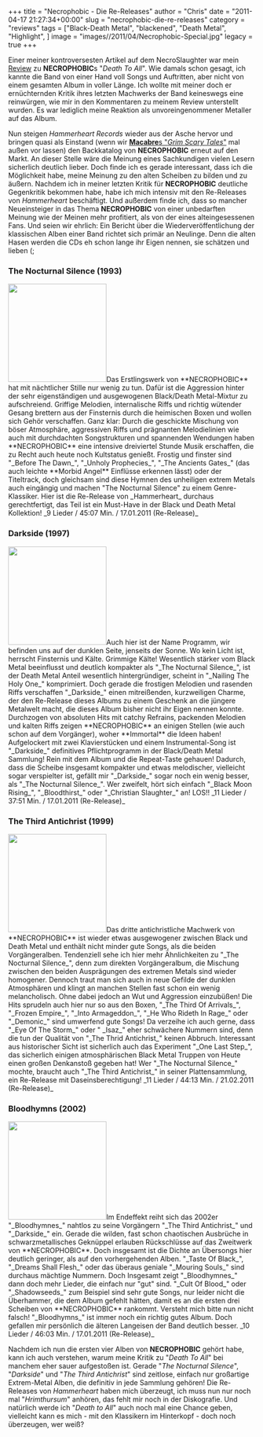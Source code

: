 +++
title = "Necrophobic - Die Re-Releases"
author = "Chris"
date = "2011-04-17 21:27:34+00:00"
slug = "necrophobic-die-re-releases"
category = "reviews"
tags = ["Black-Death Metal", "blackened", "Death Metal", "Highlight", ]
image = "images//2011/04/Necrophobic-Special.jpg"
legacy = true
+++

<center></center>

Einer meiner kontroversesten Artikel auf dem NecroSlaughter war mein <a href="http://necroslaughter.de/2009/05/necrophobic-death-to-all/">Review</a> zu **NECROPHOBIC**s "_Death To All_". Wie damals schon gesagt, ich kannte die Band von einer Hand voll Songs und Auftritten, aber nicht von einem gesamten Album in voller Länge. Ich wollte mit meiner doch er ernüchternden Kritik ihres letzten Machwerks der Band keineswegs eine reinwürgen, wie mir in den Kommentaren zu meinem Review unterstellt wurden. Es war lediglich meine Reaktion als unvoreingenommener Metaller auf das Album.

Nun steigen _Hammerheart Records_ wieder aus der Asche hervor und bringen quasi als Einstand (wenn wir <a href="http://necroslaughter.de/2011/01/macabre-grim-scary-tales/">**Macabre**s "_Grim Scary Tales_"</a> mal außen vor lassen) den Backkatalog von **NECROPHOBIC** erneut auf den Markt. An dieser Stelle wäre die Meinung eines Sachkundigen vielen Lesern sicherlich deutlich lieber. Doch finde ich es gerade interessant, dass ich die Möglichkeit habe, meine Meinung zu den alten Scheiben zu bilden und zu äußern. Nachdem ich in meiner letzten Kritik für **NECROPHOBIC** deutliche Gegenkritik bekommen habe, habe ich mich intensiv mit den Re-Releases von _Hammerheart_ beschäftigt. Und außerdem finde ich, dass so mancher Neueinsteiger in das Thema **NECROPHOBIC** von einer unbedarften Meinung wie der Meinen mehr profitiert, als von der eines alteingesessenen Fans. Und seien wir ehrlich: Ein Bericht über die Wiederveröffentlichung der klassischen Alben einer Band richtet sich primär an Neulinge. Denn die alten Hasen werden die CDs eh schon lange ihr Eigen nennen, sie schätzen und lieben (;

<h3>The Nocturnal Silence (1993)</h3>
<img alt="" class="alignleft size-full wp-image-5393 imgLeft" height="200" src="images//2011/04/Necrophobic-The-Nocturnal-Silence.jpg" title="Necrophobic - The Nocturnal Silence" width="200"/>Das Erstlingswerk von **NECROPHOBIC** hat mit nächtlicher Stille nur wenig zu tun. Dafür ist die Aggression hinter der  sehr eigenständigen und ausgewogenen Black/Death Metal-Mixtur zu aufschreiend. Griffige Melodien, internalische Riffs und richtig wütender Gesang brettern aus der Finsternis durch die heimischen Boxen und wollen sich Gehör verschaffen. Ganz klar: Durch die geschickte Mischung von böser Atmosphäre, aggressiven Riffs und prägnanten Melodielinien wie auch mit durchdachten Songstrukturen und spannenden Wendungen haben **NECROPHOBIC** eine intensive dreiviertel Stunde Musik erschaffen, die zu Recht auch heute noch Kultstatus genießt.
Frostig und finster sind "_Before The Dawn_", "_Unholy Prophecies_", "_The Ancients Gates_" (das auch leichte **Morbid Angel** Einflüsse erkennen lässt) oder der Titeltrack, doch gleichsam sind diese Hymnen des unheiligen extrem Metals auch eingängig und machen "The Nocturnal Silence" zu einem Genre-Klassiker. Hier ist die Re-Release von _Hammerheart_ durchaus gerechtfertigt, das Teil ist ein Must-Have in der Black und Death Metal Kollektion!
_9 Lieder / 45:07 Min. / 17.01.2011 (Re-Release)_

<h3>Darkside (1997)</h3>
<img alt="" class="alignleft size-full wp-image-5392 imgLeft" height="200" src="images//2011/04/Necrophobic-Darkside.jpg" title="Necrophobic - Darkside" width="200"/>Auch hier ist der Name Programm, wir befinden uns auf der dunklen Seite, jenseits der Sonne. Wo kein Licht ist, herrscht Finsternis und Kälte. Grimmige Kälte! Wesentlich stärker vom Black Metal beeinflusst und deutlich kompakter als "_The Nocturnal Silence_", ist der Death Metal Anteil wesentlich hintergründiger, scheint in "_Nailing The Holy One_" komprimiert. Doch gerade die frostigen Melodien und rasenden Riffs verschaffen "_Darkside_" einen mitreißenden, kurzweiligen Charme, der den Re-Release dieses Albums zu einem Geschenk an die jüngere Metalwelt macht, die dieses Album bisher nicht ihr Eigen nennen konnte. Durchzogen von absoluten Hits mit catchy Refrains, packenden Melodien und kalten Riffs zeigen **NECROPHOBIC** an einigen Stellen (wie auch schon auf dem Vorgänger), woher **Immortal** die Ideen haben! Aufgelockert mit zwei Klavierstücken und einem Instrumental-Song ist "_Darkside_" definitives Pflichtprogramm in der Black/Death Metal Sammlung! Rein mit dem Album und die Repeat-Taste gehauen!
Dadurch, dass die Scheibe insgesamt kompakter und etwas melodischer, vielleicht sogar verspielter ist, gefällt mir "_Darkside_" sogar noch ein wenig besser, als "_The Nocturnal Silence_". Wer zweifelt, hört sich einfach "_Black Moon Rising_", "_Bloodthirst_" oder "_Christian Slaughter_" an! LOS!!
_11 Lieder / 37:51 Min. / 17.01.2011 (Re-Release)_

<h3>The Third Antichrist (1999)</h3>
<img alt="" class="alignleft size-full wp-image-5394 imgLeft" height="200" src="images//2011/04/Necrophobic-The-Third-Antichrist.jpg" title="Necrophobic - The Third Antichrist" width="200"/>Das dritte antichristliche Machwerk von **NECROPHOBIC** ist wieder etwas ausgewogener zwischen Black und Death Metal und enthält nicht minder gute Songs, als die beiden Vorgängeralben. Tendenziell sehe ich hier mehr Ähnlichkeiten zu "_The Nocturnal Silence_", denn zum direkten Vorgängeralbum, die Mischung zwischen den beiden Ausprägungen des extremen Metals sind wieder homogener. Dennoch traut man sich auch in neue Gefilde der dunklen Atmosphären und klingt an manchen Stellen fast schon ein wenig melancholisch. Ohne dabei jedoch an Wut und Aggression einzubüßen!
Die Hits sprudeln auch hier nur so aus den Boxen, "_The Third Of Arrivals_", "_Frozen Empire_", "_Into Armageddon_", "_He Who Rideth In Rage_" oder "_Demonic_" sind umwerfend gute Songs! Da verzeihe ich auch gerne, dass "_Eye Of The Storm_" oder " _Isaz_" eher schwächere Nummern sind, denn die tun der Qualität von "_The Thrid Antichrist_" keinen Abbruch. Interessant aus historischer Sicht ist sicherlich auch das Experiment "_One Last Step_", das sicherlich einigen atmosphärischen Black Metal Truppen von Heute einen großen Denkanstoß gegeben hat!
Wer "_The Nocturnal Silence_" mochte, braucht auch "_The Third Antichrist_" in seiner Plattensammlung, ein Re-Release mit Daseinsberechtigung!
_11 Lieder / 44:13 Min. / 21.02.2011 (Re-Release)_

<h3>Bloodhymns (2002)</h3>
<img alt="" class="alignleft size-full wp-image-5391 imgLeft" height="200" src="images//2011/04/Necrophobic-Bloodhymns.jpg" title="Necrophobic - Bloodhymns" width="200"/>Im Endeffekt reiht sich das 2002er "_Bloodhymnes_" nahtlos zu seine Vorgängern "_The Third Antichrist_" und "_Darkside_" ein. Gerade die wilden, fast schon chaotischen Ausbrüche in schwarzmetallisches Geknüppel erlauben Rückschlüsse auf das Zweitwerk von **NECROPHOBIC**. Doch insgesamt ist die Dichte an Übersongs hier deutlich geringer, als auf den vorhergehenden Alben. "_Taste Of Black_", "_Dreams Shall Flesh_" oder das überaus geniale "_Mouring Souls_" sind durchaus mächtige Nummern. Doch Insgesamt zeigt "_Bloodhymnes_" dann doch mehr Lieder, die einfach nur "gut" sind. "_Cult Of Blood_" oder "_Shadowseeds_" zum Beispiel sind sehr gute Songs, nur leider nicht die Überhammer, die dem Album gefehlt hätten, damit es an die ersten drei Scheiben von **NECROPHOBIC** rankommt.
Versteht mich bitte nun nicht falsch! "_Bloodhymns_" ist immer noch ein richtig gutes Album. Doch gefallen mir persönlich die älteren Langeisen der Band deutlich besser.
_10 Lieder / 46:03 Min. / 17.01.2011 (Re-Release)_

Nachdem ich nun die ersten vier Alben von **NECROPHOBIC** gehört habe, kann ich auch verstehen, warum meine Kritik zu "_Death To All_" bei manchem eher sauer aufgestoßen ist. Gerade "_The Nocturnal Silence_", "_Darkside_" und "_The Third Antichrist_" sind zeitlose, einfach nur großartige Extrem-Metal Alben, die definitiv in jede Sammlung gehören! Die Re-Releases von _Hammerheart_ haben mich überzeugt, ich muss nun nur noch mal "_Hrimthursum_" anhören, das fehlt mir noch in der Diskografie. Und natürlich werde ich "_Death to All_" auch noch mal eine Chance geben, vielleicht kann es mich - mit den Klassikern im Hinterkopf - doch noch überzeugen, wer weiß?


